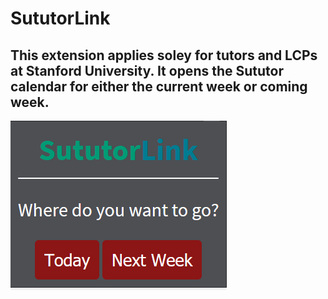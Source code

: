 # SututorLink
## This extension applies soley for tutors and LCPs at Stanford University. It opens the Sututor calendar for either the current week or coming week.

![The extension's interface](https://raw.githubusercontent.com/michaelmherrera/sututor-link/media/screenshot.png "The extension's interface")

